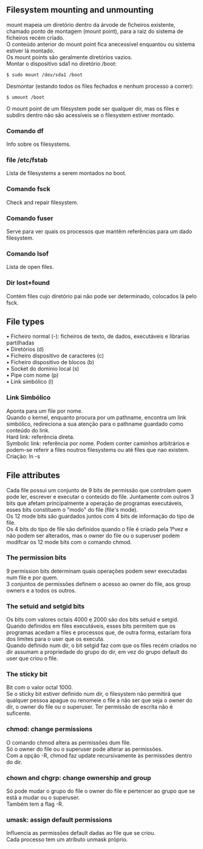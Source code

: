 ## Filesystem mounting and unmounting
mount mapeia um diretório dentro da árvode de ficheiros existente, chamado ponto de montagem (mount point), para a raiz do sistema de ficheiros recém criado.
<br />
O conteúdo anterior do mount point fica anecessível enquantou ou sistema estiver lá montado.
<br />
Os mount points são geralmente diretórios vazios.
<br />
Montar o dispositivo sda1 no diretório /boot:

	$ sudo mount /dev/sda1 /boot

Desmontar (estando todos os files fechados e nenhum processo a correr):

	$ umount /boot

O mount point de um filesystem pode ser qualquer dir,  mas os files e subdirs dentro não são acessíveis se o filesystem estiver montado.

### Comando df
Info sobre os filesystems.

### file /etc/fstab
Lista de filesystems a serem montados no boot.

### Comando fsck
Check and repair filesystem.

### Comando fuser
Serve para ver quais os processos que mantêm referências para um dado filesystem.

### Comando lsof
Lista de open files.

### Dir lost+found
Contém files cujo diretório pai não pode ser determinado, colocados lá pelo fsck.


## File types
• Ficheiro normal (-): ficheiros de texto, de dados, executáveis e librarias partilhadas
<br />
• Diretórios (d)
<br />
• Ficheiro dispositivo de caracteres (c)
<br />
• Ficheiro dispositivo de blocos (b)
<br />
• Socket do domínio local (s)
<br />
• Pipe com nome (p)
<br />
• Link simbólico (l)

### Link Simbólico
Aponta para um file por nome.
<br />
Quando o kernel, enquanto procura por um pathname, encontra um link simbólico, redireciona a sua atenção para o pathname guardado como conteúdo do link.
<br />
Hard link: referência direta.
<br />
Symbolic link: referência por nome. Podem conter caminhos arbitrários e podem-se referir a files noutros filesystems ou até files que nao existem.
<br />
Criação: ln -s


## File attributes
Cada file possui um conjunto de 9 bits de permissão que controlam quem pode ler, escrever e executar o conteúdo do file. Juntamente com outros 3 bits que afetam principalmente a operação de programas executáveis, esses bits constituem o "modo" do file (file's mode).
<br />
Os 12 mode bits são guardados juntos com 4 bits de informação do tipo de file.
<br />
Os 4 bits do tipo de file são definidos quando o file é criado pela 1ºvez e não podem ser alterados, mas o owner do file ou o superuser podem modifcar os 12 mode bits com o comando chmod.

### The permission bits
9 permission bits determinam quais operações podem sewr executadas num file e por quem.
<br />
3 conjuntos de permissões definem o acesso ao owner do file, aos group owners e a todos os outros.

### The setuid and setgid bits
Os bits com valores octais 4000 e 2000 são dos bits setuid e setgid.
<br />
Quando definidos em files executáveis, esses bits permitem que os programas acedam a files e processos que, de outra forma, estariam fora dos limites para o user que os executa.
<br />
Quando definido num dir, o bit setgid faz com que os files recém criados no dir assumam a propriedade do grupo do dir, em vez do grupo default do user que criou o file.

### The sticky bit
Bit com o valor octal 1000.
<br />
Se o sticky bit estiver definido num dir, o filesystem não permitirá que qualquer pessoa apague ou renomeie o file a não ser que seja o owner do dir, o owner do file ou o superuser. Ter permissão de escrita não é suficente.

### chmod: change permissions
O comando chmod altera as permissões dum file.
<br />
Só o owner do file ou o superuser pode alterar as permissões.
<br />
Com a opção -R, chmod faz update recursivamente às permissões dentro do dir.

### chown and chgrp: change ownership and group
Só pode mudar o grupo do file o owner do file e pertencer ao grupo que se está a mudar ou o superuser.
<br />
Também tem a flag -R.

### umask: assign default permissions
Influencia as permissões default dadas ao file que se criou.
<br />
Cada processo tem um atributo unmask próprio.
